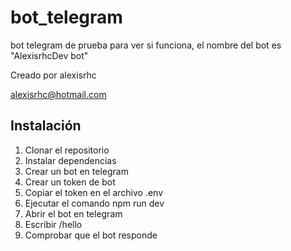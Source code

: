 # bot_telegram

bot telegram de prueba para ver si funciona, el nombre del bot es "AlexisrhcDev bot"

Creado por alexisrhc

alexisrhc@hotmail.com

## Instalación

1. Clonar el repositorio
2. Instalar dependencias
3. Crear un bot en telegram
4. Crear un token de bot
5. Copiar el token en el archivo .env
6. Ejecutar el comando npm run dev
7. Abrir el bot en telegram
8. Escribir /hello
9. Comprobar que el bot responde
